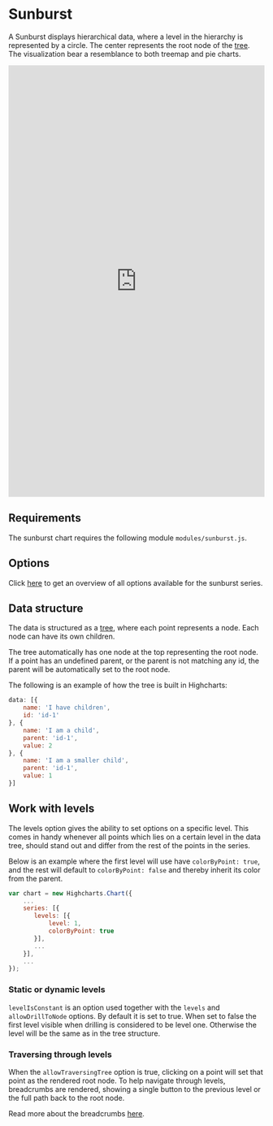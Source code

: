 Sunburst
===

A Sunburst displays hierarchical data, where a level in the hierarchy is represented by a circle. The center represents the root node of the [tree](https://www.highcharts.com/docs/chart-concepts/dataviz-glossary#tree-data-structure). The visualization bear a resemblance to both treemap and pie charts.

<iframe style="width: 100%; height: 850px; border: none;" src="https://www.highcharts.com/samples/embed/highcharts/demo/sunburst" allow="fullscreen"></iframe>

Requirements
------------

The sunburst chart requires the following module `modules/sunburst.js`.

Options
-------

Click [here](https://api.highcharts.com/highcharts/plotOptions.sunburst) to get an overview of all options available for the sunburst series.

Data structure
--------------

The data is structured as a [tree](https://www.highcharts.com/docs/chart-concepts/dataviz-glossary#tree-data-structure), where each point represents a node. Each node can have its own children.

The tree automatically has one node at the top representing the root node. If a point has an undefined parent, or the parent is not matching any id, the parent will be automatically set to the root node.

The following is an example of how the tree is built in Highcharts:


```js
data: [{
    name: 'I have children',
    id: 'id-1'
}, {
    name: 'I am a child',
    parent: 'id-1',
    value: 2
}, {
    name: 'I am a smaller child',
    parent: 'id-1',
    value: 1
}]
```


Work with levels
----------------

The levels option gives the ability to set options on a specific level. This comes in handy whenever all points which lies on a certain level in the data tree, should stand out and differ from the rest of the points in the series.

Below is an example where the first level will use have `colorByPoint: true`, and the rest will default to `colorByPoint: false` and thereby inherit its color from the parent.


```js
var chart = new Highcharts.Chart({
    ...
    series: [{
       levels: [{
           level: 1,
           colorByPoint: true
       }],
       ...
    }],
    ...
});
```

### Static or dynamic levels

`levelIsConstant` is an option used together with the `levels` and `allowDrillToNode` options. By default it is set to true. When set to false the first level visible when drilling is considered to be level one. Otherwise the level will be the same as in the tree structure.

### Traversing through levels

When the `allowTraversingTree` option is true, clicking on a point will set that point as the rendered root node. To help navigate through levels, breadcrumbs are rendered, showing a single button to the previous level or the full path back to the root node.

Read more about the breadcrumbs [here](https://www.highcharts.com/docs/advanced-chart-features/breadcrumbs).

